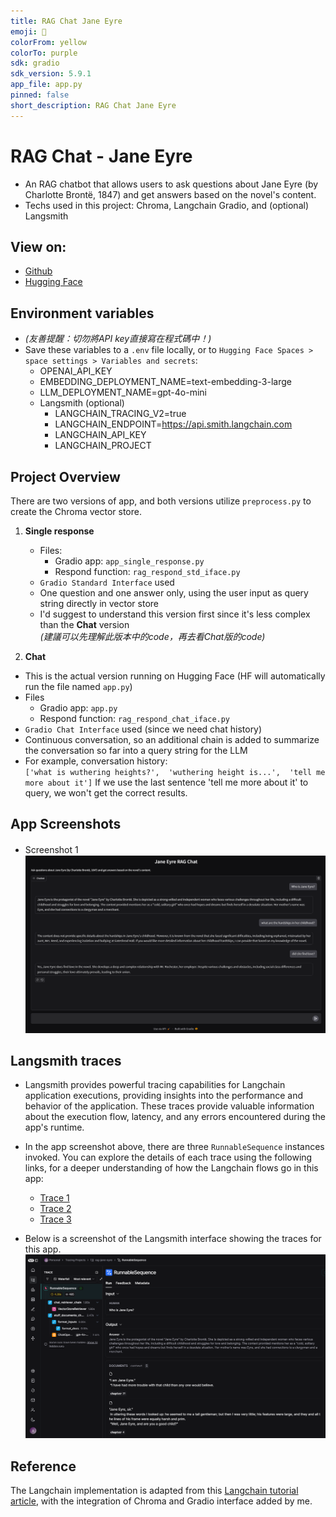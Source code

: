 ```yaml
---
title: RAG Chat Jane Eyre
emoji: 📖
colorFrom: yellow
colorTo: purple
sdk: gradio
sdk_version: 5.9.1
app_file: app.py
pinned: false
short_description: RAG Chat Jane Eyre
---
```


# RAG Chat - Jane Eyre
- An RAG chatbot that allows users to ask questions about Jane Eyre (by Charlotte Brontë, 1847) and get answers based on the novel's content.
- Techs used in this project: Chroma, Langchain Gradio, and (optional) Langsmith

## View on:
- [Github](https://github.com/benizakurayana/rag-wuthering-heights)
- [Hugging Face](https://huggingface.co/spaces/benizakurayana/rag-wuthering-heights)

## Environment variables
- _(友善提醒：切勿將API key直接寫在程式碼中！)_
- Save these variables to a `.env` file locally, or to `Hugging Face Spaces > space settings > Variables and secrets`:
  - OPENAI_API_KEY
  - EMBEDDING_DEPLOYMENT_NAME=text-embedding-3-large
  - LLM_DEPLOYMENT_NAME=gpt-4o-mini
  - Langsmith (optional)
    - LANGCHAIN_TRACING_V2=true
    - LANGCHAIN_ENDPOINT=https://api.smith.langchain.com
    - LANGCHAIN_API_KEY
    - LANGCHAIN_PROJECT

##  Project Overview
There are two versions of app, and both versions utilize `preprocess.py` to create the Chroma vector store.
1. **Single response**
   - Files:
     - Gradio app: `app_single_response.py`
     - Respond function: `rag_respond_std_iface.py`
   - `Gradio Standard Interface` used
   - One question and one answer only, using the user input as query string directly in vector store 
   - I'd suggest to understand this version first since it's less complex than the **Chat** version <br>
     _(建議可以先理解此版本中的code，再去看Chat版的code)_

2. **Chat**
  - This is the actual version running on Hugging Face (HF will automatically run the file named `app.py`)
  - Files
    - Gradio app: `app.py`
    - Respond function: `rag_respond_chat_iface.py`
  - `Gradio Chat Interface` used (since we need chat history)
  - Continuous conversation, so an additional chain is added to summarize the conversation so far into a query string for the LLM <br> 
  - For example, conversation history: <br> 
    `
    ['what is wuthering heights?', 
     'wuthering height is...', 
     'tell me more about it']
    `
    If we use the last sentence 'tell me more about it' to query, we won't get the correct results.


## App Screenshots
- Screenshot 1　<br>
![app_screenshot_01.png](screenshots/app_screenshot_01.png)

 
## Langsmith traces
- Langsmith provides powerful tracing capabilities for Langchain application executions, providing insights into the performance and behavior of the application.
These traces provide valuable information about the execution flow, latency, and any errors encountered during the app's runtime.
- In the app screenshot above, there are three `RunnableSequence` instances invoked. You can explore the details of each trace using the following links, 
for a deeper understanding of how the Langchain flows go in this app:
  - [Trace 1](https://smith.langchain.com/public/19a999bd-376e-4ef7-bb1e-a635c8012c47/r)
  - [Trace 2](https://smith.langchain.com/public/77dc3b1b-50bc-4ff1-b2c0-c45cc551bdfc/r)
  - [Trace 3](https://smith.langchain.com/public/21f9f3b2-a977-4df1-b243-2ad985593389/r)

- Below is a screenshot of the Langsmith interface showing the traces for this app. <br>
![langsmith_screenshot_01.png](screenshots/langsmith_screenshot_01.png)


## Reference
The Langchain implementation is adapted from this [Langchain tutorial article](https://python.langchain.com/docs/how_to/chatbots_retrieval/), 
with the integration of Chroma and Gradio interface added by me.
